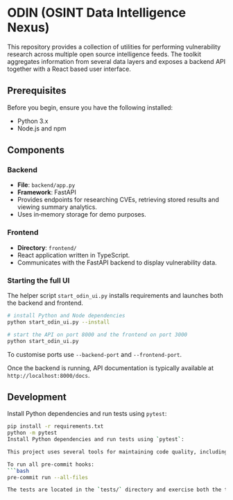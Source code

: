 # ODIN (OSINT Data Intelligence Nexus)

This repository provides a collection of utilities for performing vulnerability research across multiple open source intelligence feeds. The toolkit aggregates information from several data layers and exposes a backend API together with a React based user interface.

## Prerequisites

Before you begin, ensure you have the following installed:
- Python 3.x
- Node.js and npm

## Components

### Backend
- **File**: `backend/app.py`
- **Framework**: FastAPI
- Provides endpoints for researching CVEs, retrieving stored results and viewing summary analytics.
- Uses in‑memory storage for demo purposes.

### Frontend
- **Directory**: `frontend/`
- React application written in TypeScript.
- Communicates with the FastAPI backend to display vulnerability data.

### Starting the full UI
The helper script `start_odin_ui.py` installs requirements and launches both the backend and frontend.

```bash
# install Python and Node dependencies
python start_odin_ui.py --install

# start the API on port 8000 and the frontend on port 3000
python start_odin_ui.py
```

To customise ports use `--backend-port` and `--frontend-port`.

Once the backend is running, API documentation is typically available at `http://localhost:8000/docs`.

## Development
Install Python dependencies and run tests using `pytest`:

```bash
pip install -r requirements.txt
python -m pytest
Install Python dependencies and run tests using `pytest`:

This project uses several tools for maintaining code quality, including `flake8`, `black`, `isort`, and `mypy`. These are often managed via `pre-commit` to ensure checks are run before commits.

To run all pre-commit hooks:
```bash
pre-commit run --all-files

The tests are located in the `tests/` directory and exercise both the toolkit libraries and error handling utilities.

